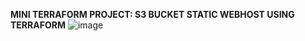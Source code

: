 **MINI TERRAFORM PROJECT: S3 BUCKET STATIC WEBHOST USING TERRAFORM**
![image](https://github.com/SivaranjanAsokan/Terraform-s3-staticwebhost/assets/163242501/3e65e669-b9f9-48ac-ac9c-b0033c08b62d)
